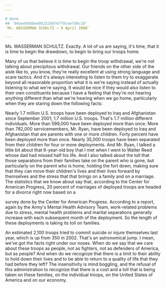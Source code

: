 ```yaml
---
---

# None
## `04aeeb0dbee8623260747f8ceefd9c10`
`Ms. WASSERMAN SCHULTZ — 9 April 2008`

---
```



Ms. WASSERMAN SCHULTZ. Exactly. A lot of us are saying, it's time, 
that it is time to begin the drawdown, to begin to bring our troops 
home.

Many of us that believe it is time to begin the troop withdrawal, 
we're not talking about precipitous withdrawal. Our friends on the 
other side of the aisle like to, you know, they're really excellent at 
using strong language and scare tactics. And it's always interesting to 
listen to them try to exaggerate beyond all reasonable proportion what 
it is we're saying instead of actually listening to what we're saying. 
It would be nice if they would also listen to their own constituents 
because I have a feeling that they're not hearing anything different 
than what we're hearing when we go home, particularly when they are 
staring down the following facts:

Nearly 1.7 million U.S. troops have been deployed to Iraq and 
Afghanistan since September 2001; 1.7 million U.S. troops. That's 1.7 
million different individuals. More than 599,000 have been deployed 
more than once. More than 782,000 servicemembers, Mr. Ryan, have been 
deployed to Iraq and Afghanistan that are parents with one or more 
children. Forty percent have been deployed more than once. Nearly 
35,000 troops have been separated from their children for four or more 
deployments. And Mr. Ryan, I talked a little bit about that 6-year-old 
boy that I met when I went to Walter Reed whose dad had missed half his 
life. And I also talked about the toll that those separations from 
their families take on the parent who is gone, but particularly on the 
parent who is home, holding the fort down, making sure that they can 
move their children's lives and their lives forward by themselves and 
the stress that that brings on a family and on a marriage. The 
statistics that we know about say that, according to the Center for 
American Progress, 20 percent of marriages of deployed troops are 
headed for a divorce right now based on a


survey done by the Center for American Progress. According to a report, 
again by the Army's Mental Health Advisory Team, work-related problems 
due to stress, mental health problems and marital separations generally 
increase with each subsequent month of the deployment. So the length of 
these deployments is taking its toll on families.

An estimated 2,100 troops tried to commit suicide or injure 
themselves last year, which is up from 350 in 2002. That's an 
astronomical jump. I mean, we've got the facts right under our noses. 
When do we say that we care about these troops as people, not as 
fighters, not as defenders of America, but as people? And when do we 
recognize that there is a limit to their ability to hold down their 
lives and to be able to return to a quality of life that they had 
before they left? The insensitivity is mind boggling, and the refusal 
of this administration to recognize that there is a cost and a toll 
that is being taken on these families, on the individual troops, on the 
United States of America and on our economy.